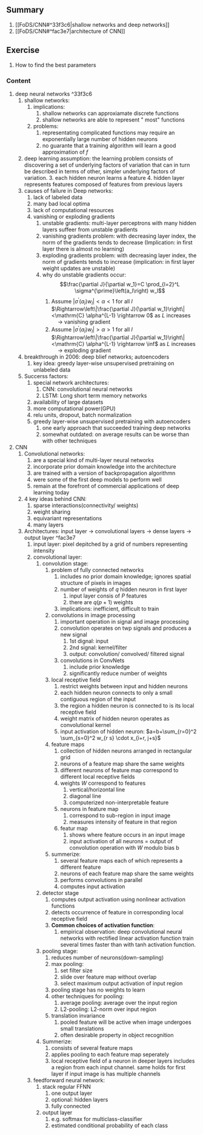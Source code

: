 ## Summary
1. [[FoDS/CNN#^33f3c6|shallow networks and deep networks]]
2. [[FoDS/CNN#^fac3e7|architecture of CNN]]
## Exercise
1. How to find the best parameters
### Content
1. deep neural networks ^33f3c6
	1. shallow networks:
		1. implications:
			1. shallow networks can approxiamate discrete functions
			2. shallow networks are able to represent " most" functions
		2. problems:
			1. representating complicated functions may require an exponentially large number of hidden neurons
			2. no guarante that a training algorithm will learn a good approximation of $f$
	2. deep learning assumption: the learning problem consists of discovering a set of underlying factors of variation that can in turn be described in terms of other, simpler underlying factors of variation.
		3. each hidden neuron learns a feature
		4. hidden layer represents features composed of features from previous layers
	3. causes of failure in Deep networks:
		1. lack of labeled data
		2.  many bad local optima
		3. lack of computational resources
		4. vanishing or exploding gradients
			1. unstable gradients: multi-layer perceptrons with many hidden layers suffeer from unstable gradients
			2. vanishing gradients problem: with decreasing layer index, the norm of the gradients tends to decrease (Implication: in first layer there is almost no learning)
			3. exploding gradients problem: with decreasing layer index, the norm of gradients tends to increase (implication: in first layer weight updates are unstable)
			4. why do unstable gradients occur: $$\frac{\partial J}{\partial w_1}=C \prod_{l=2}^L \sigma^{\prime}\left(a_l\right) w_l$$
				1. $\text { Assume }\left|\sigma^{\prime}\left(a_l\right) w_l\right|<\alpha<1 \text { for all } l$ $\Rightarrow\left\|\frac{\partial J}{\partial w_1}\right\|<\mathrm{C} \alpha^{L-1} \rightarrow 0$ as $L$ increases $\quad \rightarrow$ vanishing gradient
				2. $\text { Assume }\left|\sigma^{\prime}\left(a_l\right) w_l\right|>\alpha>1 \text { for all } l$ $\Rightarrow\left\|\frac{\partial J}{\partial w_1}\right\|<\mathrm{C} \alpha^{L-1} \rightarrow \inf$ as $L$ increases $\quad \rightarrow$ exploding gradient
	4. breakthrough in 2006: deep blief networks; autoencoders
		1. key idea: greedy layer-wise unsupervised pretraining on unlabeled data
	5. Succerss factors:
		1. special network architectures:
			1. CNN: convolutional neural networks
			2. LSTM: Long short term memory networks
		2. availability of large datasets
		3. more computational power(GPU)
		4. relu units, dropout, batch normalization
		5. greedy layer-wise unsupervised pretraining with autoencoders
			1. one early approach that succeeded training deep networks
			2. somewhat outdated: on average results can be worse than with other techniques
2. CNN
	1. Convolutional networks:
		1. are a special kind of multi-layer neural networks
		2. incorporate prior domain knowledge into the architecture
		3. are trained with a version of backpropagation algorithmn
		4. were some of the first deep models to perform well
		5. remain at the forefront of commercial applications of deep learning today
	2. 4 key ideas behind CNN:
		1. sparse interactions(connectivity/ weights)
		2. weight sharing
		3. equivariant representations
		4. many layers
	3. Architectures: input layer $\rightarrow$ convolutional layers $\rightarrow$ dense layers $\rightarrow$ output layer ^fac3e7
		1. input layer: pixel depitched by a grid of numbers representing intensity
		2. convolutional layer:
			1. convolution stage:
				1.  problem of fully connected networks
					1. includes no prior domain knowledge; ignores spatial structure of pixels in images
					2. number of weights of $q$ hidden neuron in first layer
						1. input layer consis of $P$ features
						2. there are $q(p+1)$ weights
					3. implications: inefficient, difficult to train
				2. convolutions in image processing
					1. important operation in signal and image processing
					2. convolution operates on twp signals and produces a new signal
						1. 1st dignal: input
						2. 2nd signal: kernel/filter
						3. output: convolution/ convolved/ filtered signal
					3. convolutions in ConvNets
						1. include prior knowledge
						2. significantly reduce number of weights
				3. local receptive field
					1. restrict weights between input and hidden neurons
					2. each hidden neuron connects to only a small contiguous region of the input
					3. the region a hidden neuron is connected to is its local receptive field
					4. weight matrix of hidden neuron operates as convolutional kernel
					5. input activation of hidden neuron: $a=b+\sum_{r=0}^2 \sum_{s=0}^2 w_{r s} \cdot x_{i+r, j+s}$
				4. feature maps
					1. collection of hidden neurons arranged in rectangular grid
					2. neurons of a feature map share the same weights
					3. different neurons of feature map correspond to different local receptive fields
					4. weights $W$ correspond to features
						1. vertical/horizontal line
						2. diagonal line
						3. computerized non-interpretable feature
					5. neurons in feature map
						1. correspond to sub-region in input image
						2. measures intensity of feature in that region
					6. featur map
						1. shows where feature occurs in an input image
						2. input activation of all neurons = output of convolution operation with $W$ modulo bias b
				5. summerize:
					1. several feature maps each of which represents a different feature
					2. neurons of each feature map share the same weights
					3. performs convolutions in parallel
					4. computes input activation
			2. detector stage
				1. computes output activation using nonlinear activation functions
				2. detects occurrence of feature in corresponding local receptive field
				3. **Common choices of activation function**:
					1. empirical observation: deep convolutional neural networks with rectified linear activation function train several times faster than with tanh activation function.
			3. pooling stage:
				1. reduces number of neurons(down-sampling)
				2. max pooling:
					1. set filter size
					2. slide over feature map without overlap
					3. select maximum output activation of input region
				3. pooling stage has no weights to learn
				4. other techniques for pooling:
					1. average pooling: average over the input region
					2. L2-pooling: L2-norm over input region
				5. translation invariance
					1. pooled feature will be active when image undergoes small translations
					2. often desirable property in object recognition
			4. Summerize:
				1. consists of several feature maps
				2. applies pooling to each feature map seperately
				3. local receptive field of a neuron in deeper layers includes a region from each input channel. same holds for first layer if input image is has multiple channels
		3. feedforward neural network:
			1. stack regular FFNN
				1. one output layer
				2. optional: hidden layers
				3. fully connected
			2. output layer
				1. e.g. softmax for multiclass-classifier
				2. estimated conditional probability of each class